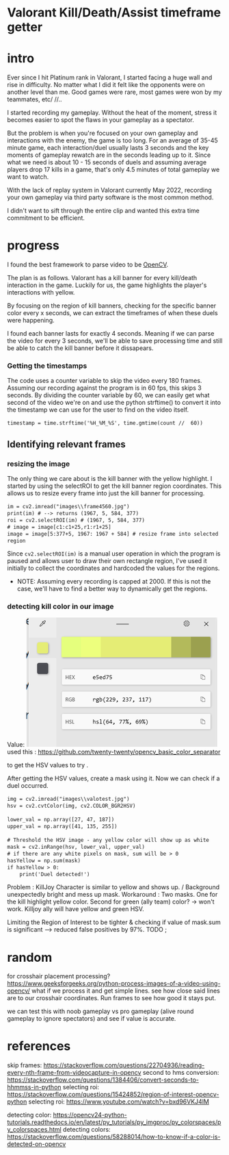 # Valorant Kill/Death/Assist timeframe getter

# intro 
Ever since I hit Platinum rank in Valorant, I started facing a huge wall and rise in difficulty. 
No matter what I did it felt like the opponents were on another level than me. 
Good games were rare, most games were won by my teammates, etc/ //..


I started recording my gameplay. Without the heat of the moment, stress it becomes easier to spot the flaws in your gameplay as a spectator. 

But the problem is when you're focused on your own gameplay and interactions with the enemy, the game is too long.
For an average of 35-45 minute game, each interaction/duel usually lasts 3 seconds and the key moments of gameplay rewatch are in the seconds leading up to it. Since what we need is about 10 - 15 seconds of duels and assuming average players drop 17 kills in a game, that's only 4.5 minutes of total gameplay we want to watch. 

With the lack of replay system in Valorant currently May 2022, recording your own gameplay via third party software is the most common method. 

I didn't want to sift through the entire clip and wanted this extra time commitment to be efficient. 

# progress 

I found the best framework to parse video to be [OpenCV](https://opencv.org/). 

The plan is as follows. Valorant has a kill banner for every kill/death interaction in the game. 
Luckily for us, the game highlights the player's interactions with yellow. 

By focusing on the region of kill banners, checking for the specific banner color every x seconds, we can extract the timeframes of when these duels were happening. 


I found each banner lasts for exactly 4 seconds. Meaning if we can parse the video for every 3 seconds, we'll be able to save processing time and still be able to catch the kill banner before it dissapears. 

### Getting the timestamps
The code uses a counter variable to skip the video every 180 frames. Assuming our recording against the program is in 60 fps, this skips 3 seconds. By dividing the counter variable by 60, we can easily get what second of the video we're on and use the python strftime() to convert it into the timestamp we can use for the user to find on the video itself. 

    timestamp = time.strftime('%H_%M_%S', time.gmtime(count //  60))


## Identifying relevant frames 
### resizing the image
The only thing we care about is the kill banner with the yellow highlight. 
I started by using the selectROI to get the kill banner region coordinates. 
This allows us to resize every frame into just the kill banner for processing. 

    im = cv2.imread("images\\frame4560.jpg")
    print(im) # --> returns (1967, 5, 584, 377)
    roi = cv2.selectROI(im) # (1967, 5, 584, 377)
    # image = image[c1:c1+25,r1:r1+25]
    image = image[5:377+5, 1967: 1967 + 584] # resize frame into selected region

Since `cv2.selectROI(im)` is a manual user operation in which the program is paused and allows user to draw their own rectangle region, I've used it initially to collect the coordinates and hardcoded the values for the regions. 
* NOTE: Assuming every recording is capped at 2000. If this is not the case, we'll have to find a better way to dynamically get the regions. 


### detecting kill color in our image 

Value: ![bannercolorImage](colorvaluekillbanner.png)
used this : https://github.com/twenty-twenty/opencv_basic_color_separator

to get the HSV values to try . 


After getting the HSV values, create a mask using it. Now we can check  if a duel occurred. 

    img = cv2.imread("images\\valotest.jpg")
    hsv = cv2.cvtColor(img, cv2.COLOR_BGR2HSV)

    lower_val = np.array([27, 47, 187]) 
    upper_val = np.array([41, 135, 255])

    # Threshold the HSV image - any yellow color will show up as white
    mask = cv2.inRange(hsv, lower_val, upper_val)
    # if there are any white pixels on mask, sum will be > 0
    hasYellow = np.sum(mask)
    if hasYellow > 0:
        print('Duel detected!')


Problem : KillJoy Character is similar to yellow and shows up. / Background unexpectedly bright and mess up mask. 
Workaround : Two masks. One for the kill highlight yellow color. Second for green (ally team) color? -> won't work. Killjoy ally will have yellow and green HSV.
 

Limiting the Region of Interest to be tighter & checking if value of mask.sum is significant --> reduced false positives by 97%. 
TODO ;



# random 

for crosshair placement processing? https://www.geeksforgeeks.org/python-process-images-of-a-video-using-opencv/ 
what if we process it and get simple lines. see how close said lines are to our crosshair coordinates. 
Run frames to see how good it stays put. 

we can test this with noob gameplay vs pro gameplay (alive round gameplay to ignore spectators) and see if value is accurate. 


# references 

skip frames: https://stackoverflow.com/questions/22704936/reading-every-nth-frame-from-videocapture-in-opencv
second to hms conversion: https://stackoverflow.com/questions/1384406/convert-seconds-to-hhmmss-in-python
selecting roi: https://stackoverflow.com/questions/15424852/region-of-interest-opencv-python
selecting roi: https://www.youtube.com/watch?v=bxd96VKJ4lM

detecting color: https://opencv24-python-tutorials.readthedocs.io/en/latest/py_tutorials/py_imgproc/py_colorspaces/py_colorspaces.html
detecting colors: https://stackoverflow.com/questions/58288014/how-to-know-if-a-color-is-detected-on-opencv